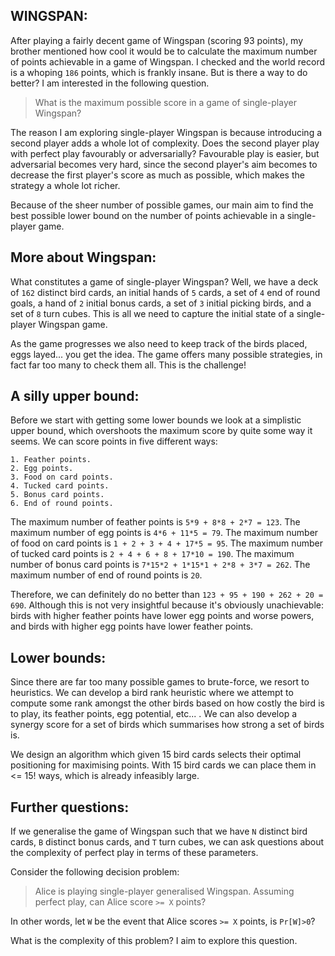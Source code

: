 WINGSPAN:
---------

After playing a fairly decent game of Wingspan (scoring 93 points), my brother mentioned how cool it would be to calculate the maximum number of points achievable in a game of Wingspan. I checked and the world record is a whoping `186` points, which is frankly insane. But is there a way to do better? I am interested in the following question.

> What is the maximum possible score in a game of single-player Wingspan?

The reason I am exploring single-player Wingspan is because introducing a second player adds a whole lot of complexity. Does the second player play with perfect play favourably or adversarially? Favourable play is easier, but adversarial becomes very hard, since the second player's aim becomes to decrease the first player's score as much as possible, which makes the strategy a whole lot richer.

Because of the sheer number of possible games, our main aim to find the best possible lower bound on the number of points achievable in a single-player game.

More about Wingspan:
---------------------

What constitutes a game of single-player Wingspan? Well, we have a deck of `162` distinct bird cards, an initial hands of `5` cards, a set of `4` end of round goals, a hand of `2` initial bonus cards, a set of `3` initial picking birds, and a set of `8` turn cubes. This is all we need to capture the initial state of a single-player Wingspan game.

As the game progresses we also need to keep track of the birds placed, eggs layed... you get the idea. The game offers many possible strategies, in fact far too many to check them all. This is the challenge!

A silly upper bound:
---------------

Before we start with getting some lower bounds we look at a simplistic upper bound, which overshoots the maximum score by quite some way it seems. We can score points in five different ways:

	1. Feather points.
	2. Egg points.
	3. Food on card points.
	4. Tucked card points.
	5. Bonus card points.
	6. End of round points.

The maximum number of feather points is `5*9 + 8*8 + 2*7 = 123`.
The maximum number of egg points is `4*6 + 11*5 = 79`.
The maximum number of food on card points is `1 + 2 + 3 + 4 + 17*5 = 95`.
The maximum number of tucked card points is `2 + 4 + 6 + 8 + 17*10 = 190`.
The maximum number of bonus card points is `7*15*2 + 1*15*1 + 2*8 + 3*7 = 262`.
The maximum number of end of round points is `20`.

Therefore, we can definitely do no better than `123 + 95 + 190 + 262 + 20 = 690`. Although this is not very insightful because it's obviously unachievable: birds with higher feather points have lower egg points and worse powers, and birds with higher egg points have lower feather points. 

Lower bounds:
--------------

Since there are far too many possible games to brute-force, we resort to heuristics. We can develop a bird rank heuristic where we attempt to compute some rank amongst the other birds based on how costly the bird is to play, its feather points, egg potential, etc... . We can also develop a synergy score for a set of birds which summarises how strong a set of birds is.

We design an algorithm which given 15 bird cards selects their optimal positioning for maximising points. With 15 bird cards we can place them in <= 15! ways, which is already infeasibly large.


Further questions:
------------------

If we generalise the game of Wingspan such that we have `N` distinct bird cards, `B` distinct bonus cards, and `T` turn cubes, we can ask questions about the complexity of perfect play in terms of these parameters.

Consider the following decision problem:

> Alice is playing single-player generalised Wingspan. Assuming perfect play, can Alice score `>= X` points?

In other words, let `W` be the event that Alice scores `>= X` points, is `Pr[W]>0`?

What is the complexity of this problem? I aim to explore this question.

